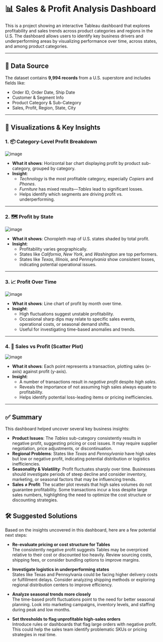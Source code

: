 
# 📊 Sales & Profit Analysis Dashboard

This is a project showing an interactive Tableau dashboard that explores profitability and sales trends across product categories and regions in the U.S. The dashboard allows users to identify key business drivers and underperforming areas by visualizing performance over time, across states, and among product categories.

---

## 📁 Data Source

The dataset contains **9,994 records** from a U.S. superstore and includes fields like:

- Order ID, Order Date, Ship Date
- Customer & Segment Info
- Product Category & Sub-Category
- Sales, Profit, Region, State, City

---

## 📌 Visualizations & Key Insights

### 1. 📦 Category-Level Profit Breakdown

![image](https://github.com/user-attachments/assets/1cd0ca91-fff7-491e-bda3-b5a36a7210cc)


- **What it shows**: Horizontal bar chart displaying profit by product sub-category, grouped by category.
- **Insight**:
  - *Technology* is the most profitable category, especially *Copiers* and *Phones*.
  - *Furniture* has mixed results—*Tables* lead to significant losses.
  - Helps identify which segments are driving profit vs. underperforming.

---

### 2. 🗺️ Profit by State

![image](https://github.com/user-attachments/assets/7f71b464-a445-4e81-bd62-830b40e620eb)


- **What it shows**: Choropleth map of U.S. states shaded by total profit.
- **Insight**:
  - Profitability varies geographically.
  - States like *California*, *New York*, and *Washington* are top performers.
  - States like *Texas*, *Illinois*, and *Pennsylvania* show consistent losses, indicating potential operational issues.

---

### 3. 📈 Profit Over Time

![image](https://github.com/user-attachments/assets/f38fd2a9-425b-4497-9e13-410f534f9930)


- **What it shows**: Line chart of profit by month over time.
- **Insight**:
  - High fluctuations suggest unstable profitability.
  - Occasional sharp dips may relate to specific sales events, operational costs, or seasonal demand shifts.
  - Useful for investigating time-based anomalies and trends.

---

### 4. 🔁 Sales vs Profit (Scatter Plot)

![image](https://github.com/user-attachments/assets/fc0a92de-5f25-4100-a39e-47c635d7376f)


- **What it shows**: Each point represents a transaction, plotting sales (x-axis) against profit (y-axis).
- **Insight**:
  - A number of transactions result in *negative profit* despite *high sales*.
  - Reveals the importance of not assuming high sales always equate to profitability.
  - Helps identify potential loss-leading items or pricing inefficiencies.

---

## ✅ Summary

This dashboard helped uncover several key business insights:

- **Product Issues**: The *Tables* sub-category consistently results in negative profit, suggesting pricing or cost issues. It may require supplier negotiation, price adjustments, or discontinuation.
- **Regional Problems**: States like *Texas* and *Pennsylvania* have high sales but low or negative profit, indicating potential distribution or logistics inefficiencies.
- **Seasonality & Volatility**: Profit fluctuates sharply over time. Businesses should investigate periods of steep decline and consider inventory, marketing, or seasonal factors that may be influencing trends.
- **Sales ≠ Profit**: The scatter plot reveals that high sales volumes do not guarantee profitability. Some transactions incur a loss despite large sales numbers, highlighting the need to optimize the cost structure or discounting strategies.

## 🛠 Suggested Solutions

Based on the insights uncovered in this dashboard, here are a few potential next steps:

- **Re-evaluate pricing or cost structure for Tables**  
  The consistently negative profit suggests Tables may be overpriced relative to their cost or discounted too heavily. Review sourcing costs, shipping fees, or consider bundling options to improve margins.

- **Investigate logistics in underperforming states**  
  States like Texas and Pennsylvania could be facing higher delivery costs or fulfillment delays. Consider analyzing shipping methods or exploring regional distribution centers to improve efficiency.

- **Analyze seasonal trends more closely**  
  The time-based profit fluctuations point to the need for better seasonal planning. Look into marketing campaigns, inventory levels, and staffing during peak and low months.

- **Set thresholds to flag unprofitable high-sales orders**  
  Introduce rules or dashboards that flag large orders with negative profit. This could help the sales team identify problematic SKUs or pricing strategies in real time.



